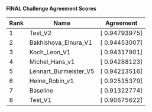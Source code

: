 **FINAL Challenge Agreement Scores**



|Rank|Name|Agreement|
|----|-----|---|
|1|Test_V2|[ 0.94793975]|
|2|Bakhishova_Elnura_V1|[ 0.94453007]|
|3|Koch_Leon_V1|[ 0.94317901]|
|4|Michel_Hans_v1|[ 0.94288123]|
|5|Lennart_Burmeister_V5|[ 0.94213516]|
|6|Heine_Robin_v1|[ 0.92515379]|
|7|Baseline|[ 0.91322774]|
|8|Test_V1|[ 0.90675622]|
